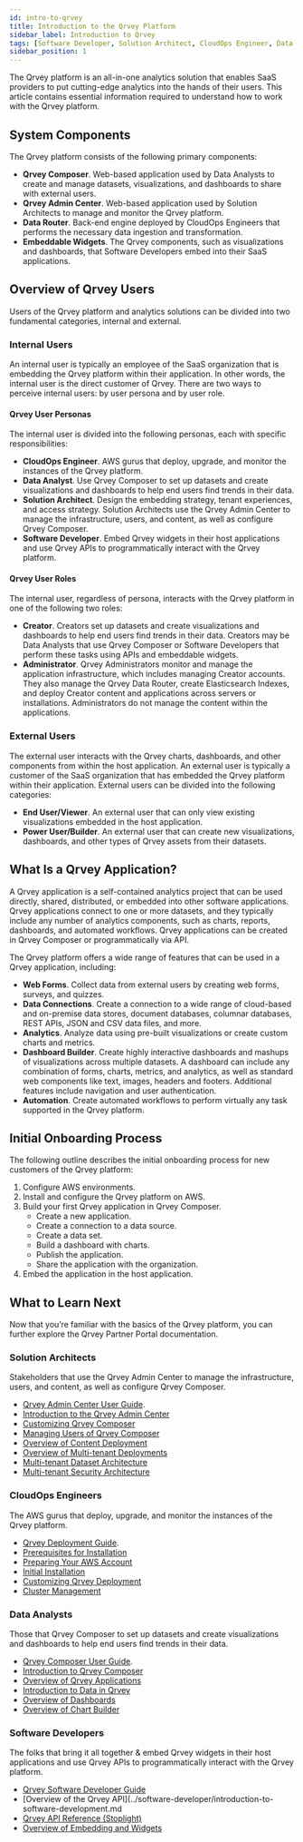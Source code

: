 ```yaml
---
id: intro-to-qrvey
title: Introduction to the Qrvey Platform
sidebar_label: Introduction to Qrvey
tags: [Software Developer, Solution Architect, CloudOps Engineer, Data Analyst]
sidebar_position: 1
---
```


The Qrvey platform is an all-in-one analytics solution that enables SaaS providers to put cutting-edge analytics into the hands of their users. This article contains essential information required to understand how to work with the Qrvey platform.

## System Components
The Qrvey platform consists of the following primary components:
* **Qrvey Composer**. Web-based application used by Data Analysts to create and manage datasets, visualizations, and dashboards to share with external users. 
* **Qrvey Admin Center**. Web-based application used by Solution Architects to manage and monitor the Qrvey platform.
* **Data Router**. Back-end engine deployed by CloudOps Engineers that performs the necessary data ingestion and transformation. 
* **Embeddable Widgets**. The Qrvey components, such as visualizations and dashboards, that Software Developers embed into their SaaS applications. 

## Overview of Qrvey Users
Users of the Qrvey platform and analytics solutions can be divided into two fundamental categories, internal and external.

### Internal Users
An internal user is typically an employee of the SaaS organization that is embedding the Qrvey platform within their application. In other words, the internal user is the direct customer of Qrvey. There are two ways to perceive internal users: by user persona and by user role. 

#### Qrvey User Personas
The internal user is divided into the following personas, each with specific responsibilities:
* **CloudOps Engineer**. AWS gurus that deploy, upgrade, and monitor the instances of the Qrvey platform.
* **Data Analyst**. Use Qrvey Composer to set up datasets and create visualizations and dashboards to help end users find trends in their data.
* **Solution Architect**. Design the embedding strategy, tenant experiences, and access strategy. Solution Architects use the Qrvey Admin Center to manage the infrastructure, users, and content, as well as configure Qrvey Composer.
* **Software Developer**. Embed Qrvey widgets in their host applications and use Qrvey APIs to programmatically interact with the Qrvey platform.

#### Qrvey User Roles
The internal user, regardless of persona, interacts with the Qrvey platform in one of the following two roles:
* **Creator**. Creators set up datasets and create visualizations and dashboards to help end users find trends in their data. Creators may be Data Analysts that use Qrvey Composer or Software Developers that perform these tasks using APIs and embeddable widgets.  
* **Administrator**. Qrvey Administrators monitor and manage the application infrastructure, which includes managing Creator accounts. They also manage the Qrvey Data Router, create Elasticsearch Indexes, and deploy Creator content and applications across servers or installations. Administrators do not manage the content within the applications. 

### External Users 
The external user interacts with the Qrvey charts, dashboards, and other components from within the host application. An external user is typically a customer of the SaaS organization that has embedded the Qrvey platform within their application. External users can be divided into the following categories:
* **End User/Viewer**. An external user that can only view existing visualizations embedded in the host application. 
* **Power User/Builder**. An external user that can create new visualizations, dashboards, and other types of Qrvey assets from their datasets.  

## What Is a Qrvey Application?
A Qrvey application is a self-contained analytics project that can be used directly, shared, distributed, or embedded into other software applications. Qrvey applications connect to one or more datasets, and they typically include any number of analytics components, such as charts, reports, dashboards, and automated workflows. Qrvey applications can be created in Qrvey Composer or programmatically via API.  

The Qrvey platform offers a wide range of features that can be used in a Qrvey application, including:
* **Web Forms**. Collect data from external users by creating web forms, surveys, and quizzes.
* **Data Connections**. Create a connection to a wide range of cloud-based and on-premise data stores, document databases, columnar databases, REST APIs, JSON and CSV data files, and more. 
* **Analytics**. Analyze data using pre-built visualizations or create custom charts and metrics.
* **Dashboard Builder**. Create highly interactive dashboards and mashups of visualizations across multiple datasets. A dashboard can include any combination of forms, charts, metrics, and analytics, as well as standard web components like text, images, headers and footers. Additional features include navigation and user authentication.
* **Automation**. Create automated workflows to perform virtually any task supported in the Qrvey platform. 

## Initial Onboarding Process
The following outline describes the initial onboarding process for new customers of the Qrvey platform:
1. Configure AWS environments.
2. Install and configure the Qrvey platform on AWS. 
3. Build your first Qrvey application in Qrvey Composer. 
    * Create a new application.
    * Create a connection to a data source.
    * Create a data set.
    * Build a dashboard with charts. 
    * Publish the application. 
    * Share the application with the organization. 
4. Embed the application in the host application. 

## What to Learn Next
Now that you’re familiar with the basics of the Qrvey platform, you can further explore the Qrvey Partner Portal documentation.

### Solution Architects 
Stakeholders that use the Qrvey Admin Center to manage the infrastructure, users, and content, as well as configure Qrvey Composer.

* [Qrvey Admin Center User Guide](../admin/introduction-to-qrvey-admin-center.md). 
* [Introduction to the Qrvey Admin Center](../admin/introduction-to-qrvey-admin-center.md)
* [Customizing Qrvey Composer](../admin/customizing-qrvey-composer.md)
* [Managing Users of Qrvey Composer](../admin/managing-users.md)
* [Overview of Content Deployment](../admin/08-Content%20Deployment/overview-of-content-deployment.md)
* [Overview of Multi-tenant Deployments](../multi-tenant-solution/overview-of-multi-tenant-deployments.md)
* [Multi-tenant Dataset Architecture](../multi-tenant-solution/multi-tenant-dataset-architecture.md)
* [Multi-tenant Security Architecture](../multi-tenant-solution/multi-tenant-security-architecture.md)

### CloudOps Engineers
The AWS gurus that deploy, upgrade, and monitor the instances of the Qrvey platform.

* [Qrvey Deployment Guide](../deployment/introduction-to-deployment.md). 
* [Prerequisites for Installation](../deployment/prerequisites-for-installation.md)
* [Preparing Your AWS Account](../deployment/preparing-AWS-account.md)
* [Initial Installation](../deployment/04-Installation/initial-installation.md)
* [Customizing Qrvey Deployment](../deployment/customizing-qrvey-deployment.md)
* [Cluster Management](../deployment/06-Management/manage-aws-elasticsearch.md)

### Data Analysts 
Those that Qrvey Composer to set up datasets and create visualizations and dashboards to help end users find trends in their data.

* [Qrvey Composer User Guide](../composer/introduction-to-qrvey-composer.md). 
* [Introduction to Qrvey Composer](../composer/introduction-to-qrvey-composer.md)
* [Overview of Qrvey Applications](../composer/overview-of-applications.md)
* [Introduction to Data in Qrvey](../composer/05-Working%20with%20Data/Datasets/01-Overview%20of%20Datasets/overview-of-datasets.md)
* [Overview of Dashboards](../composer/06-Dashboards/dashboard-builder.md)
* [Overview of Chart Builder](../composer/07-Charts/overview-of-chart-builder.md)

### Software Developers
The folks that bring it all together & embed Qrvey widgets in their host applications and use Qrvey APIs to programmatically interact with the Qrvey platform.

* [Qrvey Software Developer Guide](../software-developer/introduction-to-software-development.md)
* [Overview of the Qrvey API](../software-developer/introduction-to-software-development.md
* [Qrvey API Reference (Stoplight)](https://tinyurl.com/atuznk6u)
* [Overview of Embedding and Widgets](../software-developer/04-Widgets/overview-of-embedding.md)